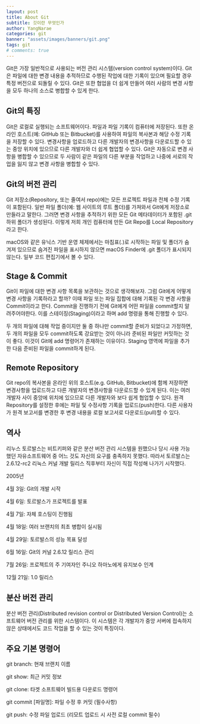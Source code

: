 ```yaml
---
layout: post
title: About Git
subtitle: 깃이란 무엇인가
author: YangNarae
categories: git
banner: "assets/images/banners/git.png"
tags: git
# comments: true
---
```


Git은 가장 일반적으로 사용되는 버전 관리 시스템(version control system)이다. Git은 파일에 대한 변경 내용을 추적하므로 수행된 작업에 대한 기록이 있으며 필요할 경우 특정 버전으로 되돌릴 수 있다. Git은 또한 협업을 더 쉽게 만들어 여러 사람의 변경 사항을 모두 하나의 소스로 병합할 수 있게 한다. 

## Git의 특징

Git은 로컬로 실행되는 소프트웨어이다. 파일과 파일 기록이 컴퓨터에 저장된다. 또한 온라인 호스트(예: GitHub 또는 Bitbucket)를 사용하여 파일의 복사본과 해당 수정 기록을 저장할 수 있다. 변경사항을 업로드하고 다른 개발자의 변경사항을 다운로드할 수 있는 중앙 위치에 있으므로 다른 개발자와 더 쉽게 협업할 수 있다. Git은 자동으로 변경 사항을 병합할 수 있으므로 두 사람이 같은 파일의 다른 부분을 작업하고 나중에 서로의 작업을 잃지 않고 변경 사항을 병합할 수 있다. 

## Git의 버전 관리 

Git 저장소(Repository, 또는 줄여서 repo)에는 모든 프로젝트 파일과 전체 수정 기록이 포함된다. 일반 파일 폴더(예: 웹 사이트의 루트 폴더)를 가져와서 Git에게 저장소로 만들라고 말한다. 그러면 변경 사항을 추적하기 위한 모든 Git 메타데이터가 포함된 .git 하위 폴더가 생성된다. 이렇게 저희 개인 컴퓨터에 만든 Git Repo를 Local Repository라고 한다.

macOS와 같은 유닉스 기반 운영 체제에서는 마침표(.)로 시작하는 파일 및 폴더가 숨겨져 있으므로 숨겨진 파일을 표시하지 않으면 macOS Finder에 .git 폴더가 표시되지 않는다. 일부 코드 편집기에서 볼 수 있다.

## Stage & Commit

Git이 파일에 대한 변경 사항 목록을 보관하는 것으로 생각해보자. 그럼 Git에게 어떻게 변경 사항을 기록하라고 할까? 이때 파일 또는 파일 집합에 대해 기록된 각 변경 사항을 Commit이라고 한다. Commit을 진행하기 전에 Git에게 어떤 파일을 commit할지 알려주어야한다. 이를 스테이징(Staging)이라고 하며 add 명령을 통해 진행할 수 있다.

두 개의 파일에 대해 작업 중이지만 둘 중 하나만 commit할 준비가 되었다고 가정하면, 두 개의 파일을 모두 commit하도록 강요받는 것이 아니라 준비된 파일만 커밋하는 것이 좋다. 이것이 Git에 add 명령어가 존재하는 이유이다. Staging 영역에 파일을 추가한 다음 준비된 파일을 commit하게 된다.

## Remote Repository

Git repo의 복사본을 온라인 위의 호스트(e.g. GitHub, Bitbucket)에 함께 저장하면 변경사항을 업로드하고 다른 개발자의 변경사항을 다운로드할 수 있게 된다. 이는 여러 개발자 사이 중앙에 위치에 있으므로 다른 개발자와 보다 쉽게 협업할 수 있다. 원격 Repository를 설정한 후에는 파일 및 수정사항 기록을 업로드(push)한다. 다른 사용자가 원격 보고서를 변경한 후 변경 내용을 로컬 보고서로 다운로드(pull)할 수 있다.

## 역사

리누스 토르발스는 비트키퍼와 같은 분산 버전 관리 시스템을 원했으나 당시 사용 가능했던 자유소프트웨어 중 어느 것도 자신의 요구를 충족하지 못했다. 따라서 토르발스는 2.6.12-rc2 리눅스 커널 개발 릴리스 직후부터 자신이 직접 작성해 나가기 시작했다. 

2005년 

4월 3일: Git의 개발 시작

4월 6일: 토르발스가 프로젝트를 발표

4월 7일: 자체 호스팅이 진행됨

4월 18일: 여러 브랜치의 최초 병합이 실시됨

4월 29일: 토르발스의 성능 목표 달성

6월 16일: Git의 커널 2.6.12 릴리스 관리

7월 26일: 프로젝트의 주 기여자인 주니오 하마노에게 유지보수 인계

12월 21일: 1.0 릴리스

## 분산 버전 관리

분산 버전 관리(Distributed revision control or Distributed Version Control)는 소프트웨어 버전 관리를 위한 시스템이다. 이 시스템은 각 개발자가 중앙 서버에 접속하지 않은 상태에서도 코드 작업을 할 수 있는 것이 특징이다. 

## 주요 기본 명령어

git branch: 현재 브랜치 이름

git show: 최근 커밋 정보

git clone: 타겟 소프트웨어 빌드용 다운로드 명령어

git commit [파일명]: 파일 수정 후 커밋 (필수사항)

git push: 수정 파일 업로드 (리모트 업로드 시 사전 로컬 commit 필수)